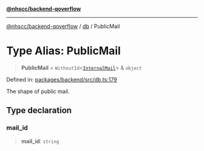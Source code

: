 [**@nhscc/backend-qoverflow**](../../README.md)

***

[@nhscc/backend-qoverflow](../../README.md) / [db](../README.md) / PublicMail

# Type Alias: PublicMail

> **PublicMail** = `WithoutId`\<[`InternalMail`](InternalMail.md)\> & `object`

Defined in: [packages/backend/src/db.ts:179](https://github.com/nhscc/qoverflow.api.hscc.bdpa.org/blob/e58635515aaccbecfff868b37cbae9a64bb762c2/packages/backend/src/db.ts#L179)

The shape of public mail.

## Type declaration

### mail\_id

> **mail\_id**: `string`
